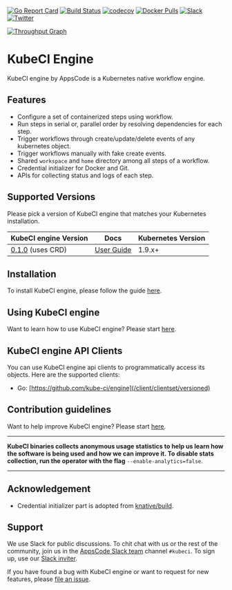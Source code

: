 [![Go Report Card](https://goreportcard.com/badge/github.com/kube-ci/engine)](https://goreportcard.com/report/github.com/kube-ci/engine)
[![Build Status](https://travis-ci.org/kube-ci/engine.svg?branch=master)](https://travis-ci.org/kube-ci/engine)
[![codecov](https://codecov.io/gh/kube-ci/engine/branch/master/graph/badge.svg)](https://codecov.io/gh/kube-ci/engine)
[![Docker Pulls](https://img.shields.io/docker/pulls/kubeci/kubeci-engine.svg)](https://hub.docker.com/r/kubeci/kubeci-engine/)
[![Slack](https://slack.appscode.com/badge.svg)](https://slack.appscode.com)
[![Twitter](https://img.shields.io/twitter/follow/thekubeci.svg?style=social&logo=twitter&label=Follow)](https://twitter.com/intent/follow?screen_name=TheKubeCi)

[![Throughput Graph](https://graphs.waffle.io/kube-ci/project/throughput.svg)](https://waffle.io/kube-ci/project/metrics/throughput)

# KubeCI Engine

KubeCI engine by AppsCode is a Kubernetes native workflow engine.

## Features

- Configure a set of containerized steps using workflow.
- Run steps in serial or, parallel order by resolving dependencies for each step.
- Trigger workflows through create/update/delete events of any kubernetes object.
- Trigger workflows manually with fake create events.
- Shared `workspace` and `home` directory among all steps of a workflow.
- Credential initializer for Docker and Git.
- APIs for collecting status and logs of each step.

## Supported Versions

Please pick a version of KubeCI engine that matches your Kubernetes installation.

| KubeCI engine Version                                                                      | Docs                                                            | Kubernetes Version |
|------------------------------------------------------------------------------------|-----------------------------------------------------------------|--------------------|
| [0.1.0](https://github.com/kube-ci/engine/releases/tag/0.1.0) (uses CRD) | [User Guide](https://kube.ci/products/engine/0.1.0)    | 1.9.x+             |

## Installation

To install KubeCI engine, please follow the guide [here](https://kube.ci/products/engine/0.1.0/setup/install).

## Using KubeCI engine

Want to learn how to use KubeCI engine? Please start [here](https://kube.ci/products/engine/0.1.0).

## KubeCI engine API Clients

You can use KubeCI engine api clients to programmatically access its objects. Here are the supported clients:

- Go: [https://github.com/kube-ci/engine](/client/clientset/versioned)

## Contribution guidelines

Want to help improve KubeCI engine? Please start [here](https://kube.ci/products/engine/0.1.0/welcome/contributing).

---

**KubeCI binaries collects anonymous usage statistics to help us learn how the software is being used and how we can improve it. To disable stats collection, run the operator with the flag** `--enable-analytics=false`.

---

## Acknowledgement

 - Credential initializer part is adopted from [knative/build](https://github.com/knative/build).

## Support

We use Slack for public discussions. To chit chat with us or the rest of the community, join us in the [AppsCode Slack team](https://appscode.slack.com/messages/C8NCX6N23/details/) channel `#kubeci`. To sign up, use our [Slack inviter](https://slack.appscode.com/).

If you have found a bug with KubeCI engine or want to request for new features, please [file an issue](https://github.com/kube-ci/project/issues/new).
